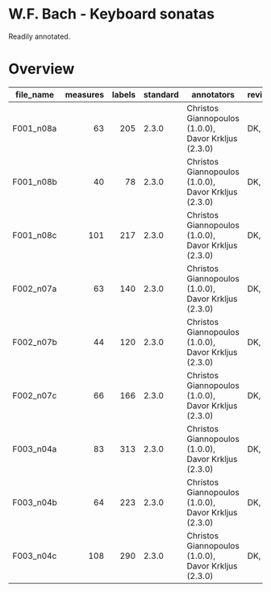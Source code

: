 # W.F. Bach - Keyboard sonatas

Readily annotated.


# Overview
|file_name|measures|labels|standard|                     annotators                     |reviewers|
|---------|-------:|-----:|--------|----------------------------------------------------|---------|
|F001_n08a|      63|   205|2.3.0   |Christos Giannopoulos (1.0.0), Davor Krkljus (2.3.0)|DK, AN   |
|F001_n08b|      40|    78|2.3.0   |Christos Giannopoulos (1.0.0), Davor Krkljus (2.3.0)|DK, AN   |
|F001_n08c|     101|   217|2.3.0   |Christos Giannopoulos (1.0.0), Davor Krkljus (2.3.0)|DK, AN   |
|F002_n07a|      63|   140|2.3.0   |Christos Giannopoulos (1.0.0), Davor Krkljus (2.3.0)|DK, AN   |
|F002_n07b|      44|   120|2.3.0   |Christos Giannopoulos (1.0.0), Davor Krkljus (2.3.0)|DK, AN   |
|F002_n07c|      66|   166|2.3.0   |Christos Giannopoulos (1.0.0), Davor Krkljus (2.3.0)|DK, AN   |
|F003_n04a|      83|   313|2.3.0   |Christos Giannopoulos (1.0.0), Davor Krkljus (2.3.0)|DK, ST   |
|F003_n04b|      64|   223|2.3.0   |Christos Giannopoulos (1.0.0), Davor Krkljus (2.3.0)|DK, ST   |
|F003_n04c|     108|   290|2.3.0   |Christos Giannopoulos (1.0.0), Davor Krkljus (2.3.0)|DK, AN   |
